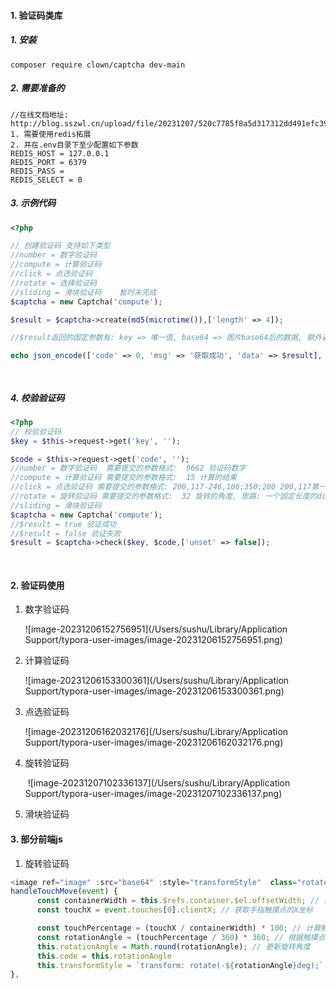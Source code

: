 #### 1. 验证码类库

##### 			1. 安装

```shell
composer require clown/captcha dev-main
```

##### 		2. 需要准备的

```
//在线文档地址: http://blog.sszwl.cn/upload/file/20231207/520c7785f8a5d317312dd491efc398f2.pdf
1. 需要使用redis拓展
2. 并在.env目录下至少配置如下参数
REDIS_HOST = 127.0.0.1
REDIS_PORT = 6379
REDIS_PASS =
REDIS_SELECT = 0
```

##### 			3. 示例代码

```php
<?php

// 创建验证码 支持如下类型
//number = 数字验证码 
//compute = 计算验证码 
//click = 点选验证码 
//rotate = 选择验证码    
//sliding = 滑块验证码    暂时未完成
$captcha = new Captcha('compute');

$result = $captcha->create(md5(microtime()),['length' => 4]);

//$result返回的固定参数有: key => 唯一值, base64 => 图片base64后的数据, 额外返回的有点选验证码, 增加了图片宽高参数

echo json_encode(['code' => 0, 'msg' => '获取成功', 'data' => $result], JSON_UNESCAPED_UNICODE);

            
```

##### 			4. 校验验证码

```php
<?php
// 校验验证码
$key = $this->request->get('key', '');

$code = $this->request->get('code', '');
//number = 数字验证码  需要提交的参数格式:  9662 验证码数字 
//compute = 计算验证码 需要提交的参数格式:  15 计算的结果 
//click = 点选验证码 需要提交的参数格式: 200,117-246,106;350;200 200,117第一个点击点的x和y坐标, 246,106第二个点击点的x和y坐标, 350是宽, 200是高
//rotate = 旋转验证码 需要提交的参数格式:  32 旋转的角度, 思路: 一个固定长度的div, 等比分成360份, 每往右滑动一份, 图片逆时针旋转角度+1
//sliding = 滑块验证码  
$captcha = new Captcha('compute');
//$result = true 验证成功
//$result = false 验证失败
$result = $captcha->check($key, $code,['unset' => false]);
	
            
```



#### 2. 验证码使用

1. 数字验证码

    ![image-20231206152756951](/Users/sushu/Library/Application Support/typora-user-images/image-20231206152756951.png)

2. 计算验证码

    ![image-20231206153300361](/Users/sushu/Library/Application Support/typora-user-images/image-20231206153300361.png)

3. 点选验证码

    ![image-20231206162032176](/Users/sushu/Library/Application Support/typora-user-images/image-20231206162032176.png)

4. 旋转验证码

    ​                                                     ![image-20231207102336137](/Users/sushu/Library/Application Support/typora-user-images/image-20231207102336137.png)  

5. 滑块验证码



#### 3. 部分前端js

1. 旋转验证码

```javascript
<image ref="image" :src="base64" :style="transformStyle"  class="rotate-image" alt="" @touchmove="handleTouchMove" />
handleTouchMove(event) {
      const containerWidth = this.$refs.container.$el.offsetWidth; // 获取容器宽度
      const touchX = event.touches[0].clientX; // 获取手指触摸点的X坐标

      const touchPercentage = (touchX / containerWidth) * 100; // 计算触摸点的百分比
      const rotationAngle = (touchPercentage / 360) * 360; // 根据触摸点的百分比计算旋转角度
      this.rotationAngle = Math.round(rotationAngle); // 更新旋转角度
      this.code = this.rotationAngle
      this.transformStyle = `transform: rotate(-${rotationAngle}deg);`; // 设置图片旋转样式
},
```

